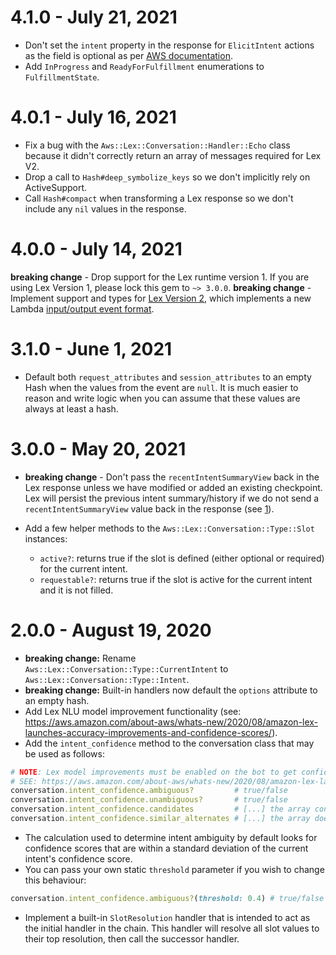 # 4.1.0 - July 21, 2021

* Don't set the `intent` property in the response for `ElicitIntent`
  actions as the field is optional as per [AWS documentation](https://docs.aws.amazon.com/lexv2/latest/dg/lambda.html#lambda-response-format).
* Add `InProgress` and `ReadyForFulfillment` enumerations to `FulfillmentState`.

# 4.0.1 - July 16, 2021

* Fix a bug with the `Aws::Lex::Conversation::Handler::Echo` class because it
  didn't correctly return an array of messages required for Lex V2.
* Drop a call to `Hash#deep_symbolize_keys` so we don't implicitly rely on
  ActiveSupport.
* Call `Hash#compact` when transforming a Lex response so we don't include any
  `nil` values in the response.

# 4.0.0 - July 14, 2021

**breaking change** - Drop support for the Lex runtime version 1. If you are using Lex Version 1, please lock this gem to `~> 3.0.0`.
**breaking change** - Implement support and types for [Lex Version 2](https://docs.aws.amazon.com/lexv2/latest/dg/what-is.html), which implements a new Lambda [input/output event format](https://docs.aws.amazon.com/lexv2/latest/dg/lambda.html#lambda-input-format).

# 3.1.0 - June 1, 2021

* Default both `request_attributes` and `session_attributes`
  to an empty Hash when the values from the event are `null`.
  It is much easier to reason and write logic when you can
  assume that these values are always at least a hash.

# 3.0.0 - May 20, 2021

* **breaking change** - Don't pass the `recentIntentSummaryView` back
  in the Lex response unless we have modified or added an existing
  checkpoint. Lex will persist the previous intent summary/history
  if we do not send a `recentIntentSummaryView` value back in the
  response (see [1]).
* Add a few helper methods to the `Aws::Lex::Conversation::Type::Slot`
  instances:

  - `active?`: returns true if the slot is defined (either optional or
             required) for the current intent.
  - `requestable?`: returns true if the slot is active for the current
                  intent and it is not filled.

[1]: https://docs.aws.amazon.com/lex/latest/dg/lambda-input-response-format.html#lambda-response-recentIntentSummaryView

# 2.0.0 - August 19, 2020

* **breaking change:** Rename `Aws::Lex::Conversation::Type::CurrentIntent` to `Aws::Lex::Conversation::Type::Intent`.
* **breaking change:** Built-in handlers now default the `options` attribute to an empty hash.
* Add Lex NLU model improvement functionality (see: https://aws.amazon.com/about-aws/whats-new/2020/08/amazon-lex-launches-accuracy-improvements-and-confidence-scores/).
* Add the `intent_confidence` method to the conversation class that may be used as follows:

```ruby
# NOTE: Lex model improvements must be enabled on the bot to get confidence data.
# SEE: https://aws.amazon.com/about-aws/whats-new/2020/08/amazon-lex-launches-accuracy-improvements-and-confidence-scores/
conversation.intent_confidence.ambiguous?         # true/false
conversation.intent_confidence.unambiguous?       # true/false
conversation.intent_confidence.candidates         # [...] the array contains the current_intent and all similar intents
conversation.intent_confidence.similar_alternates # [...] the array doesn't contain the current_intent
```

* The calculation used to determine intent ambiguity by default looks for confidence scores that are within a standard deviation of the current intent's confidence score.
* You can pass your own static `threshold` parameter if you wish to change this behaviour:

```ruby
conversation.intent_confidence.ambiguous?(threshold: 0.4) # true/false
```

* Implement a built-in `SlotResolution` handler that is intended to act as the initial handler in the chain. This handler will resolve all slot values to their top resolution, then call the successor handler.
